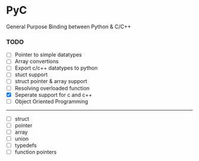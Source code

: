# PyC
General Purpose Binding between Python &amp; C/C++

### TODO
- [ ] Pointer to simple datatypes
- [ ] Array convertions
- [ ] Export c/c++ datatypes to python
- [ ] stuct support
- [ ] struct pointer & array support
- [ ] Resolving overloaded function
- [x] Seperate support for c and c++
- [ ] Object Oriented Programming
---
- [ ] struct
- [ ] pointer
- [ ] array
- [ ] union
- [ ] typedefs
- [ ] function pointers

